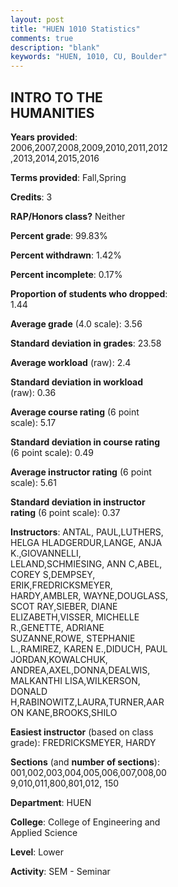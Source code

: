 ```yaml
---
layout: post
title: "HUEN 1010 Statistics"
comments: true
description: "blank"
keywords: "HUEN, 1010, CU, Boulder"
--- 
```

<head>
<script src="https://ajax.googleapis.com/ajax/libs/jquery/2.1.3/jquery.min.js"></script>
<script src="https://dl.dropboxusercontent.com/s/pc42nxpaw1ea4o9/highcharts.js?dl=0"></script>
<!-- <script src="../assets/js/highcharts.js"></script> -->
<style type="text/css">@font-face {
	font-family: "Bebas Neue";
	src: url(https://www.filehosting.org/file/details/544349/BebasNeue%20Regular.otf) format("opentype");
	}
	h1.Bebas { 
		font-family: "Bebas Neue", Verdana, Tahoma;
	}
</style>
</head>
<body>
	<div id="container" style="float: right; width: 45%; height: 88%; margin-left: 2.5%; margin-right: 2.5%;"></div>
	<script language="JavaScript">
		$(document).ready(function() {
		var chart = {type: 'column'};
		var title = {text: 'Grade Distribution'};
		var xAxis = {categories: ['A','B','C','D','F'],crosshair: true};
		var yAxis = {min: 0,title: {text: 'Percentage'}};
		var tooltip = {headerFormat: '<center><b><span style="font-size:20px">{point.key}</span></b></center>',
		               pointFormat: '<td style="padding:0"><b>{point.y:.1f}%</b></td>',
		               footerFormat: '</table>',shared: true,useHTML: true};
		var plotOptions = {column: {pointPadding: 0.0,borderWidth: 0}};  
		var credits = {enabled: false};var series= [{name: 'Percent',data: [66.25,29.14,2.98,0.92,0.7,]}];
		var json = {};
		json.chart = chart;
		json.title = title;
		json.tooltip = tooltip;
		json.xAxis = xAxis;
		json.yAxis = yAxis;  
		json.series = series;
		json.plotOptions = plotOptions;  
		json.credits = credits;
		$('#container').highcharts(json);
	});
	</script>
</body>
			   
## INTRO TO THE HUMANITIES

**Years provided**: 2006,2007,2008,2009,2010,2011,2012,2013,2014,2015,2016

**Terms provided**: Fall,Spring

**Credits**: 3

**RAP/Honors class?** Neither

**Percent grade**: 99.83%

**Percent withdrawn**: 1.42%

**Percent incomplete**: 0.17%

**Proportion of students who dropped**: 1.44

**Average grade** (4.0 scale): 3.56

**Standard deviation in grades**: 23.58

**Average workload** (raw): 2.4

**Standard deviation in workload** (raw): 0.36

**Average course rating** (6 point scale): 5.17

**Standard deviation in course rating** (6 point scale): 0.49

**Average instructor rating** (6 point scale): 5.61

**Standard deviation in instructor rating** (6 point scale): 0.37

**Instructors**: ANTAL, PAUL,LUTHERS, HELGA HLADGERDUR,LANGE, ANJA K.,GIOVANNELLI, LELAND,SCHMIESING, ANN C,ABEL, COREY S,DEMPSEY, ERIK,FREDRICKSMEYER, HARDY,AMBLER, WAYNE,DOUGLASS, SCOT RAY,SIEBER, DIANE ELIZABETH,VISSER, MICHELLE R.,GENETTE, ADRIANE SUZANNE,ROWE, STEPHANIE L.,RAMIREZ, KAREN E.,DIDUCH, PAUL JORDAN,KOWALCHUK, ANDREA,AXEL,DONNA,DEALWIS, MALKANTHI LISA,WILKERSON, DONALD H,RABINOWITZ,LAURA,TURNER,AARON KANE,BROOKS,SHILO

**Easiest instructor** (based on class grade): FREDRICKSMEYER, HARDY

**Sections** (and **number of sections**): 001,002,003,004,005,006,007,008,009,010,011,800,801,012, 150

**Department**: HUEN

**College**: College of Engineering and Applied Science

**Level**: Lower

**Activity**: SEM - Seminar
